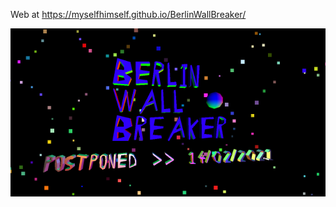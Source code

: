 Web at https://myselfhimself.github.io/BerlinWallBreaker/

![Berlin Wall Breaker Poster](assets/BerlinWallBreakComingSoonPoster.png)
